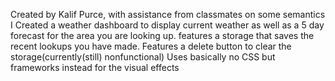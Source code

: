 Created by Kalif Purce, with assistance from classmates on some semantics
I Created a weather dashboard to display current weather as well as a 5 day forecast for the area you are looking up. features a storage that saves the recent lookups you have made. 
Features a delete button to clear the storage(currently(still) nonfunctional)
Uses basically no CSS but frameworks instead for the visual effects
